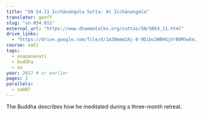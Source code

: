 ```yaml
---
title: "SN 54.11 Icchānaṅgala Sutta: At Icchānaṅgala"
translator: geoff
slug: "sn.054.011"
external_url: "https://www.dhammatalks.org/suttas/SN/SN54_11.html"
drive_links:
  - "https://drive.google.com/file/d/1mZ0mmm2Aj-8-9Dibu3WBHGjVrB0MSwhe/view?usp=drivesdk"
course: sati
tags:
  - anapanasati
  - buddha
  - sn
year: 2017 # or earlier
pages: 2
parallels:
  - sa807
---
```


The Buddha describes how he meditated during a three-month retreat.
